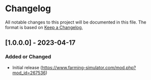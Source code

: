 # Changelog

All notable changes to this project will be documented in this file.
The format is based on [Keep a Changelog](https://keepachangelog.com/en/1.0.0/),

## [1.0.0.0] - 2023-04-17

### Added or Changed
- Initial release (https://www.farming-simulator.com/mod.php?mod_id=267536)
